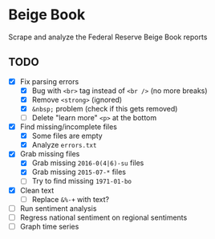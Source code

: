 # Beige Book
Scrape and analyze the Federal Reserve Beige Book reports

## TODO
- [x] Fix parsing errors
    - [x] Bug with `<br>` tag instead of `<br />` (no more breaks)
    - [x] Remove `<strong>` (ignored)
    - [x] `&nbsp;` problem (check if this gets removed)
    - [ ] Delete "learn more" `<p>` at the bottom
- [x] Find missing/incomplete files
    - [x] Some files are empty
    - [x] Analyze `errors.txt`
- [x] Grab missing files
    - [x] Grab missing `2016-0(4|6)-su` files
    - [x] Grab missing `2015-07-*` files
    - [ ] Try to find missing `1971-01-bo`
- [x] Clean text
    - [ ] Replace `&%-+` with text?
- [ ] Run sentiment analysis
- [ ] Regress national sentiment on regional sentiments
- [ ] Graph time series
